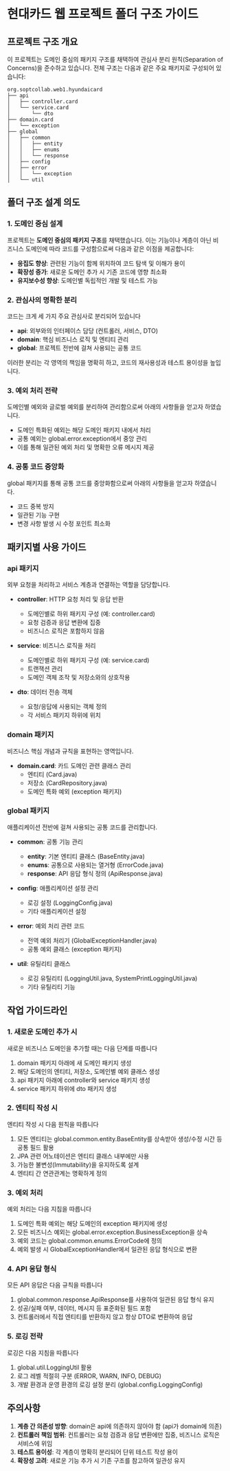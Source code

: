 # 현대카드 웹 프로젝트 폴더 구조 가이드

## 프로젝트 구조 개요

이 프로젝트는 도메인 중심의 패키지 구조를 채택하여 관심사 분리 원칙(Separation of Concerns)을 준수하고 있습니다. 전체 구조는 다음과 같은 주요 패키지로 구성되어 있습니다:

```
org.soptcollab.web1.hyundaicard
├── api
│   ├── controller.card
│   └── service.card
│       └── dto
├── domain.card
│   └── exception
├── global
│   ├── common
│   │   ├── entity
│   │   ├── enums
│   │   └── response
│   ├── config
│   ├── error
│   │   └── exception
│   └── util
```

## 폴더 구조 설계 의도

### 1. 도메인 중심 설계

프로젝트는 **도메인 중심의 패키지 구조**를 채택했습니다. 이는 기능이나 계층이 아닌 비즈니스 도메인에 따라 코드를 구성함으로써 다음과 같은 이점을 제공합니다:

- **응집도 향상**: 관련된 기능이 함께 위치하여 코드 탐색 및 이해가 용이
- **확장성 증가**: 새로운 도메인 추가 시 기존 코드에 영향 최소화
- **유지보수성 향상**: 도메인별 독립적인 개발 및 테스트 가능

### 2. 관심사의 명확한 분리

코드는 크게 세 가지 주요 관심사로 분리되어 있습니다

- **api**: 외부와의 인터페이스 담당 (컨트롤러, 서비스, DTO)
- **domain**: 핵심 비즈니스 로직 및 엔티티 관리
- **global**: 프로젝트 전반에 걸쳐 사용되는 공통 코드

이러한 분리는 각 영역의 책임을 명확히 하고, 코드의 재사용성과 테스트 용이성을 높입니다.

### 3. 예외 처리 전략

도메인별 예외와 글로벌 예외를 분리하여 관리함으로써 아래의 사항들을 얻고자 하였습니다.

- 도메인 특화된 예외는 해당 도메인 패키지 내에서 처리
- 공통 예외는 global.error.exception에서 중앙 관리
- 이를 통해 일관된 예외 처리 및 명확한 오류 메시지 제공

### 4. 공통 코드 중앙화

global 패키지를 통해 공통 코드를 중앙화함으로써 아래의 사항들을 얻고자 하였습니다.

- 코드 중복 방지
- 일관된 기능 구현
- 변경 사항 발생 시 수정 포인트 최소화

## 패키지별 사용 가이드

### api 패키지

외부 요청을 처리하고 서비스 계층과 연결하는 역할을 담당합니다.

- **controller**: HTTP 요청 처리 및 응답 반환
    - 도메인별로 하위 패키지 구성 (예: controller.card)
    - 요청 검증과 응답 변환에 집중
    - 비즈니스 로직은 포함하지 않음

- **service**: 비즈니스 로직을 처리
    - 도메인별로 하위 패키지 구성 (예: service.card)
    - 트랜잭션 관리
    - 도메인 객체 조작 및 저장소와의 상호작용

- **dto**: 데이터 전송 객체
    - 요청/응답에 사용되는 객체 정의
    - 각 서비스 패키지 하위에 위치

### domain 패키지

비즈니스 핵심 개념과 규칙을 표현하는 영역입니다.

- **domain.card**: 카드 도메인 관련 클래스 관리
    - 엔티티 (Card.java)
    - 저장소 (CardRepository.java)
    - 도메인 특화 예외 (exception 패키지)

### global 패키지

애플리케이션 전반에 걸쳐 사용되는 공통 코드를 관리합니다.

- **common**: 공통 기능 관리
    - **entity**: 기본 엔티티 클래스 (BaseEntity.java)
    - **enums**: 공통으로 사용되는 열거형 (ErrorCode.java)
    - **response**: API 응답 형식 정의 (ApiResponse.java)

- **config**: 애플리케이션 설정 관리
    - 로깅 설정 (LoggingConfig.java)
    - 기타 애플리케이션 설정

- **error**: 예외 처리 관련 코드
    - 전역 예외 처리기 (GlobalExceptionHandler.java)
    - 공통 예외 클래스 (exception 패키지)

- **util**: 유틸리티 클래스
    - 로깅 유틸리티 (LoggingUtil.java, SystemPrintLoggingUtil.java)
    - 기타 유틸리티 기능

## 작업 가이드라인

### 1. 새로운 도메인 추가 시

새로운 비즈니스 도메인을 추가할 때는 다음 단계를 따릅니다

1. domain 패키지 아래에 새 도메인 패키지 생성
2. 해당 도메인의 엔티티, 저장소, 도메인별 예외 클래스 생성
3. api 패키지 아래에 controller와 service 패키지 생성
4. service 패키지 하위에 dto 패키지 생성

### 2. 엔티티 작성 시

엔티티 작성 시 다음 원칙을 따릅니다

1. 모든 엔티티는 global.common.entity.BaseEntity를 상속받아 생성/수정 시간 등 공통 필드 활용
2. JPA 관련 어노테이션은 엔티티 클래스 내부에만 사용
3. 가능한 불변성(Immutability)을 유지하도록 설계
4. 엔티티 간 연관관계는 명확하게 정의

### 3. 예외 처리

예외 처리는 다음 지침을 따릅니다

1. 도메인 특화 예외는 해당 도메인의 exception 패키지에 생성
2. 모든 비즈니스 예외는 global.error.exception.BusinessException을 상속
3. 예외 코드는 global.common.enums.ErrorCode에 정의
4. 예외 발생 시 GlobalExceptionHandler에서 일관된 응답 형식으로 변환

### 4. API 응답 형식

모든 API 응답은 다음 규칙을 따릅니다

1. global.common.response.ApiResponse를 사용하여 일관된 응답 형식 유지
2. 성공/실패 여부, 데이터, 메시지 등 표준화된 필드 포함
3. 컨트롤러에서 직접 엔티티를 반환하지 않고 항상 DTO로 변환하여 응답

### 5. 로깅 전략

로깅은 다음 지침을 따릅니다

1. global.util.LoggingUtil 활용
2. 로그 레벨 적절히 구분 (ERROR, WARN, INFO, DEBUG)
3. 개발 환경과 운영 환경의 로깅 설정 분리 (global.config.LoggingConfig)

## 주의사항

1. **계층 간 의존성 방향**: domain은 api에 의존하지 않아야 함 (api가 domain에 의존)
2. **컨트롤러 책임 범위**: 컨트롤러는 요청 검증과 응답 변환에만 집중, 비즈니스 로직은 서비스에 위임
3. **테스트 용이성**: 각 계층이 명확히 분리되어 단위 테스트 작성 용이
4. **확장성 고려**: 새로운 기능 추가 시 기존 구조를 참고하여 일관성 유지